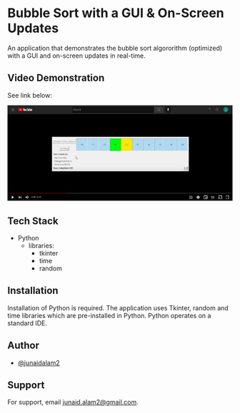 
# Bubble Sort with a GUI & On-Screen Updates
An application that demonstrates the bubble sort algororithm (optimized) with a GUI and on-screen updates in real-time.


## Video Demonstration
See link below:

<a href="https://www.youtube.com/watch?v=gu5JW2nLWYM" target="_blank">
   <img src="https://github.com/junaidalam2/BubbleSortWithGUI/blob/main/videoThumbnail.jpg">      
</a> 


## Tech Stack

- Python
  - libraries:
    - tkinter
    - time
    - random


## Installation
Installation of Python is required. The application uses Tkinter, random and time libraries which are pre-installed in Python. Python operates on a standard IDE. 

## Author

- [@junaidalam2](https://github.com/junaidalam2)


## Support

For support, email junaid.alam2@gmail.com.
